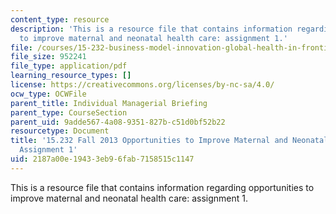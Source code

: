 ```yaml
---
content_type: resource
description: 'This is a resource file that contains information regarding opportunities
  to improve maternal and neonatal health care: assignment 1.'
file: /courses/15-232-business-model-innovation-global-health-in-frontier-markets-fall-2013/2187a00e19433eb96fab7158515c1147_MIT15_232F13_a1_maternal_4.pdf
file_size: 952241
file_type: application/pdf
learning_resource_types: []
license: https://creativecommons.org/licenses/by-nc-sa/4.0/
ocw_type: OCWFile
parent_title: Individual Managerial Briefing
parent_type: CourseSection
parent_uid: 9adde567-4a08-9351-827b-c51d0bf52b22
resourcetype: Document
title: '15.232 Fall 2013 Opportunities to Improve Maternal and Neonatal Health Care:
  Assignment 1'
uid: 2187a00e-1943-3eb9-6fab-7158515c1147
---
```

This is a resource file that contains information regarding opportunities to improve maternal and neonatal health care: assignment 1.